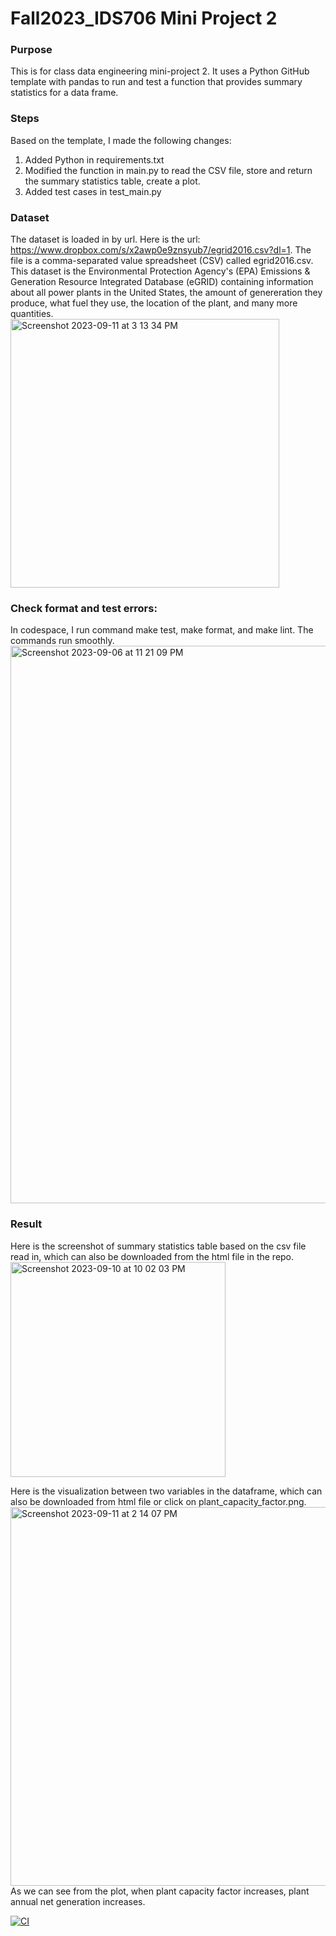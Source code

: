 # Fall2023_IDS706 Mini Project 2
### Purpose
This is for class data engineering mini-project 2. It uses a Python GitHub template with pandas to run and test a function that provides summary statistics for a data frame.

### Steps
Based on the template, I made the following changes:
1. Added Python in requirements.txt
2. Modified the function in main.py to read the CSV file, store and return the summary statistics table, create a plot.
3. Added test cases in test_main.py

### Dataset
The dataset is loaded in by url.  Here is the url: https://www.dropbox.com/s/x2awp0e9znsyub7/egrid2016.csv?dl=1. The file is a comma-separated value spreadsheet (CSV) called egrid2016.csv. This dataset is the Environmental Protection Agency's (EPA) Emissions & Generation Resource Integrated Database (eGRID) containing information about all power plants in the United States, the amount of genereration they produce, what fuel they use, the location of the plant, and many more quantities.  
<img width="430" alt="Screenshot 2023-09-11 at 3 13 34 PM" src="https://github.com/nogibjj/Fall2023_IDS706_MiniProject2_JiayiZhou/assets/143651921/c1a45b64-1c5f-424f-91ee-f302fcc5a5cb">

### Check format and test errors:
In codespace, I run command make test, make format, and make lint. The commands run smoothly.
<img width="892" alt="Screenshot 2023-09-06 at 11 21 09 PM" src="https://github.com/nogibjj/Fall2023_IDS706_MiniProject2_JiayiZhou/assets/143651921/700df81e-94c5-4d79-85f6-89e9b811bb54">

### Result
Here is the screenshot of summary statistics table based on the csv file read in, which can also be downloaded from the html file in the repo.  
<img width="344" alt="Screenshot 2023-09-10 at 10 02 03 PM" src="https://github.com/nogibjj/Fall2023_IDS706_MiniProject2_JiayiZhou/assets/143651921/a07ab619-e63b-457e-88bb-515d03ce5949">

Here is the visualization between two variables in the dataframe, which can also be downloaded from html file or click on plant_capacity_factor.png.  
<img width="606" alt="Screenshot 2023-09-11 at 2 14 07 PM" src="https://github.com/nogibjj/Fall2023_IDS706_MiniProject2_JiayiZhou/assets/143651921/858fd105-417e-49c7-8d71-a9b97ff7a328">
As we can see from the plot, when plant capacity factor increases, plant annual net generation increases.

[![CI](https://github.com/nogibjj/Fall2023_IDS706_MiniProject2_JiayiZhou/actions/workflows/CI.yml/badge.svg)](https://github.com/nogibjj/Fall2023_IDS706_MiniProject2_JiayiZhou/actions/workflows/CI.yml)
